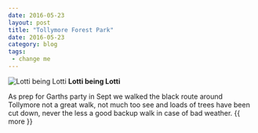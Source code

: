 ```yaml
---
date: 2016-05-23
layout: post
title: "Tollymore Forest Park"
date: 2016-05-23
category: blog
tags:
 - change me
---
```


<!--start excerpt-->
![Lotti being Lotti](/images/2016/2016-05-23-tollymore-forest-park.jpg)
**Lotti being Lotti**

As prep for Garths party in Sept we walked the black route around Tollymore not a great walk, not much too see and loads of trees have been cut down, never the less a good backup walk in case of bad weather.
{{ more }}


